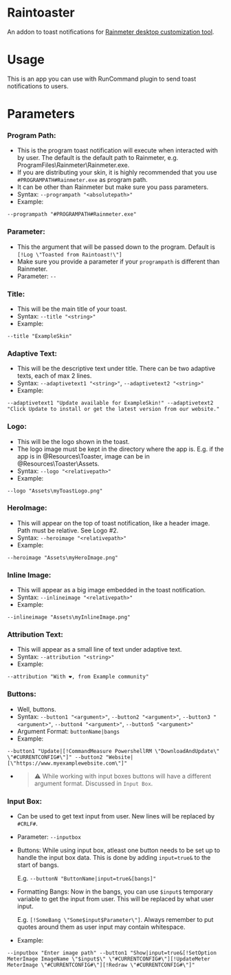 # Raintoaster
An addon to toast notifications for [Rainmeter desktop customization tool](https://www.rainmeter.net).

# Usage
This is an app you can use with RunCommand plugin to send toast notifications to users.

# Parameters
### Program Path:
- This is the program toast notification will execute when interacted with by user. The default is the default path to Rainmeter, e.g. ProgramFiles\Rainmeter\Rainmeter.exe.
- If you are distributing your skin, it is highly recommended that you use `#PROGRAMPATH#Rainmeter.exe` as program path.
- It can be other than Rainmeter but make sure you pass parameters.
- Syntax: `--programpath "<absolutepath>"`
- Example:
```
--programpath "#PROGRAMPATH#Rainmeter.exe"
```

### Parameter:
- This the argument that will be passed down to the program. Default is `[!Log \"Toasted from Raintoast!\"]`
- Make sure you provide a parameter if your `programpath` is different than Rainmeter.
- Parameter: `--`
### Title:
- This will be the main title of your toast. 
- Syntax: `--title "<string>"`
- Example: 
```
--title "ExampleSkin"
```

### Adaptive Text:
- This will be the descriptive text under title. There can be two adaptive texts, each of max 2 lines.
- Syntax: `--adaptivetext1 "<string>"`, `--adaptivetext2 "<string>"`
- Example: 
```
--adaptivetext1 "Update available for ExampleSkin!" --adaptivetext2 "Click Update to install or get the latest version from our website."
```
### Logo:
- This will be the logo shown in the toast.
- The logo image must be kept in the directory where the app is. E.g. if the app is in @Resources\Toaster, image can be in @Resources\Toaster\Assets.
- Syntax: `--logo "<relativepath>"`
- Example: 
```
--logo "Assets\myToastLogo.png"
```
### HeroImage:
- This will appear on the top of toast notification, like a header image. Path must be relative. See Logo #2.
- Syntax: `--heroimage "<relativepath>"`
- Example: 
```
--heroimage "Assets\myHeroImage.png"
```
### Inline Image:
- This will appear as a big image embedded in the toast notification.
- Syntax: `--inlineimage "<relativepath>"`
- Example: 
```
--inlineimage "Assets\myInlineImage.png"
```
### Attribution Text:
- This will appear as a small line of text under adaptive text.
- Syntax: `--attribution "<string>"`
- Example: 
```
--attribution "With ❤️, from Example community"
```
### Buttons:
- Well, buttons.
- Syntax: `--button1 "<argument>"`, `--button2 "<argument>"`, `--button3 "<argument>"`, `--button4 "<argument>"`, `--button5 "<argument>"`
- Argument Format: `buttonName|bangs`
- Example: 
```
--button1 "Update|[!CommandMeasure PowershellRM \"DownloadAndUpdate\" \"#CURRENTCONFIG#\"]" --button2 "Website|[\"https://www.myexamplewebsite.com\"]"
```
- > ⚠️ While working with input boxes buttons will have a different argument format. Discussed in `Input Box`.
### Input Box:
- Can be used to get text input from user. New lines will be replaced by `#CRLF#`.
- Parameter: `--inputbox`
- Buttons: While using input box, atleast one button needs to be set up to handle the input box data. This is done by adding `input=true&` to the start of bangs. 
  
  E.g. `--buttonN "ButtonName|input=true&[bangs]"`
- Formatting Bangs: Now in the bangs, you can use `$input$` temporary variable to get the input from user. This will be replaced by what user input.

  E.g. `[!SomeBang \"Some$input$Parameter\"]`. Always remember to put quotes around them as user input may contain whitespace.
  
- Example: 
```
--inputbox "Enter image path" --button1 "Show|input=true&[!SetOption MeterImage ImageName \"$input$\" \"#CURRENTCONFIG#\"][!UpdateMeter MeterImage \"#CURRENTCONFIG#\"][!Redraw \"#CURRENTCONFIG#\"]"
```
